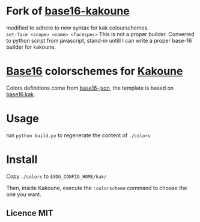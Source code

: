 # Fork of [base16-kakoune](https://github.com/Delapouite/base16-kakoune)

modified to adhere to new syntax for kak colourschemes.  
`set-face <scope> <name> <facespec>`
This is not a proper builder.  Converted to python script from javascript, stand-in untill I can write a proper base-16 builder for kakoune.

# [Base16](https://github.com/chriskempson/base16) colorschemes for [Kakoune](https://github.com/mawww/kakoune)

Colors definitions come from [base16-json](https://github.com/Delapouite/base16-json), the template is based on [base16.kak](https://github.com/mawww/kakoune/blob/master/colors/base16.kak).

# Usage

run `python build.py` to regenerate the content of `./colors`

# Install

Copy `./colors` to `$XDG_CONFIG_HOME/kak/`

Then, inside Kakoune, execute the `:colorscheme` command to choose the one you want.

## Licence MIT
